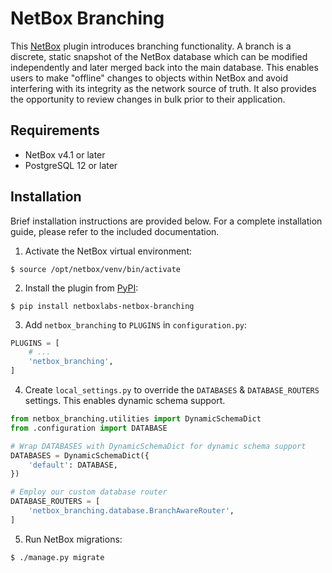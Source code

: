 # NetBox Branching

This [NetBox](http://netboxlabs.com/oss/netbox/) plugin introduces branching functionality. A branch is a discrete, static snapshot of the NetBox database which can be modified independently and later merged back into the main database. This enables users to make "offline" changes to objects within NetBox and avoid interfering with its integrity as the network source of truth. It also provides the opportunity to review changes in bulk prior to their application.

## Requirements

* NetBox v4.1 or later
* PostgreSQL 12 or later

## Installation

Brief installation instructions are provided below. For a complete installation guide, please refer to the included documentation.

1. Activate the NetBox virtual environment:

```
$ source /opt/netbox/venv/bin/activate
```

2. Install the plugin from [PyPI](https://pypi.org/project/netboxlabs-netbox-branching/):

```
$ pip install netboxlabs-netbox-branching
```

3. Add `netbox_branching` to `PLUGINS` in `configuration.py`:

```python
PLUGINS = [
    # ...
    'netbox_branching',
]
```

4. Create `local_settings.py` to override the `DATABASES` & `DATABASE_ROUTERS` settings. This enables dynamic schema support.

```python
from netbox_branching.utilities import DynamicSchemaDict
from .configuration import DATABASE

# Wrap DATABASES with DynamicSchemaDict for dynamic schema support
DATABASES = DynamicSchemaDict({
    'default': DATABASE,
})

# Employ our custom database router
DATABASE_ROUTERS = [
    'netbox_branching.database.BranchAwareRouter',
]
```

5. Run NetBox migrations:

```
$ ./manage.py migrate
```
